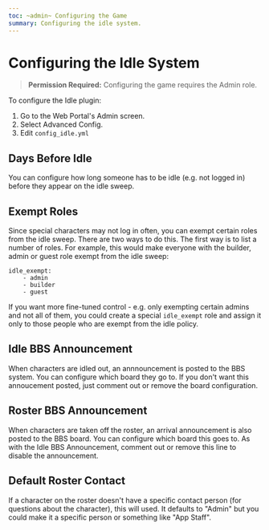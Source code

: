 ```yaml
---
toc: ~admin~ Configuring the Game
summary: Configuring the idle system.
---
```

# Configuring the Idle System

> **Permission Required:** Configuring the game requires the Admin role.

To configure the Idle plugin:

1. Go to the Web Portal's Admin screen.  
2. Select Advanced Config.
3. Edit `config_idle.yml`

## Days Before Idle

You can configure how long someone has to be idle (e.g. not logged in) before they appear on the idle sweep.

## Exempt Roles

Since special characters may not log in often, you can exempt certain roles from the idle sweep.  There are two ways to do this.  The first way is to list a number of roles.  For example, this would make everyone with the builder, admin or guest role exempt from the idle sweep:

    idle_exempt:
        - admin
        - builder
        - guest

If you want more fine-tuned control - e.g. only exempting certain admins and not all of them, you could create a special `idle_exempt` role and assign it only to those people who are exempt from the idle policy.

## Idle BBS Announcement

When characters are idled out, an annnouncement is posted to the BBS system.  You can configure which board they go to.  If you don't want this annoucement posted, just comment out or remove the board configuration.

## Roster BBS Announcement

When characters are taken off the roster, an arrival announcement is also posted to the BBS board.  You can configure which board this goes to.  As with the Idle BBS Announcement, comment out or remove this line to disable the announcement.

## Default Roster Contact

If a character on the roster doesn't have a specific contact person (for questions about the character), this will used.  It defaults to "Admin" but you could make it a specific person or something like "App Staff".